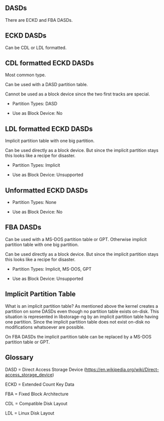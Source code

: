 
DASDs
-----

There are ECKD and FBA DASDs.


ECKD DASDs
----------

Can be CDL or LDL formatted.


CDL formatted ECKD DASDs
------------------------

Most common type.

Can be used with a DASD partition table.

Cannot be used as a block device since the two first tracks are special.

- Partition Types: DASD

- Use as Block Device: No


LDL formatted ECKD DASDs
------------------------

Implicit partition table with one big partition.

Can be used directly as a block device. But since the implicit partition stays
this looks like a recipe for disaster.

- Partition Types: Implicit

- Use as Block Device: Unsupported


Unformatted ECKD DASDs
----------------------

- Partition Types: None

- Use as Block Device: No


FBA DASDs
---------

Can be used with a MS-DOS partition table or GPT. Otherwise implicit partition
table with one big partition.

Can be used directly as a block device. But since the implicit partition stays
this looks like a recipe for disaster.

- Partition Types: Implicit, MS-DOS, GPT

- Use as Block Device: Unsupported


Implicit Partition Table
------------------------

What is an implicit partition table? As mentioned above the kernel creates a
partition on some DASDs even though no partition table exists on-disk. This
situation is represented in libstorage-ng by an implicit partition table
having one partition. Since the implicit partition table does not exist
on-disk no modifications whatsoever are possible.

On FBA DASDs the implicit partition table can be replaced by a MS-DOS partition
table or GPT.


Glossary
--------

DASD = Direct Access Storage Device (https://en.wikipedia.org/wiki/Direct-access_storage_device)

ECKD = Extended Count Key Data

FBA = Fixed Block Architecture

CDL = Compatible Disk Layout

LDL = Linux Disk Layout

